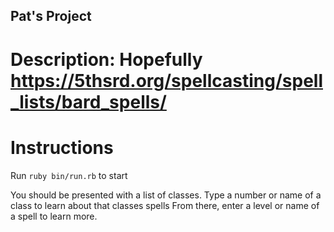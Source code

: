 ## Pat's Project

# Description: Hopefully https://5thsrd.org/spellcasting/spell_lists/bard_spells/

# Instructions

Run `ruby bin/run.rb` to start

You should be presented with a list of classes. Type a number or name of a class to learn about that classes spells
From there, enter a level or name of a spell to learn more.